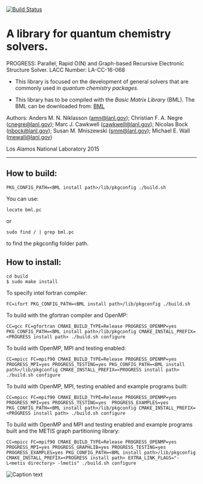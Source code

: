 [![Build Status](https://travis-ci.org/lanl/qmd-progress.svg?branch=master)](https://travis-ci.org/lanl/qmd-progress)

A library for quantum chemistry solvers.
=======================================

PROGRESS: Parallel, Rapid O(N) and Graph-based Recursive Electronic Structure Solver. LACC Number: LA-CC-16-068

  - This library is focused on the development of general solvers that are
  commonly used in _quantum chemistry packages_.

  - This library has to be compiled with the _Basic Matrix Library_  (BML). The BML can be downloaded from:
[BML](https://github.com/qmmd/bml)


Authors:
Anders M. N. Niklasson (<amn@lanl.gov>);
Christian F. A. Negre (<cnegre@lanl.gov>);
Marc J. Cawkwell (<cawkwell@lanl.gov>);
Nicolas Bock (<nbock@lanl.gov>);
Susan M. Mniszewski (<smm@lanl.gov>);
Michael E. Wall (<mewall@lanl.gov>)

Los Alamos National Laboratory 2015

***


## How to build:

    PKG_CONFIG_PATH=<BML install path>/lib/pkgconfig ./build.sh

You can use:

    locate bml.pc
or

    sudo find / | grep bml.pc

to find the pkgconfig folder path.

## How to install:

    cd build
    $ sudo make install

To specify intel fortran compiler:

    FC=ifort PKG_CONFIG_PATH=<BML install path>/lib/pkgconfig ./build.sh

To build with the gfortran compiler and OpenMP:

	CC=gcc FC=gfortran CMAKE_BUILD_TYPE=Release PROGRESS_OPENMP=yes PKG_CONFIG_PATH=<BML install path>/lib/pkgconfig CMAKE_INSTALL_PREFIX=<PROGRESS install path> ./build.sh configure

To build with OpenMP, MPI and testing enabled:

	CC=mpicc FC=mpif90 CMAKE_BUILD_TYPE=Release PROGRESS_OPENMP=yes PROGRESS_MPI=yes PROGRESS_TESTING=yes PKG_CONFIG_PATH=<BML install path>/lib/pkgconfig CMAKE_INSTALL_PREFIX=<PROGRESS install path> ./build.sh configure

To build with OpenMP, MPI, testing enabled and example programs built:

	CC=mpicc FC=mpif90 CMAKE_BUILD_TYPE=Release PROGRESS_OPENMP=yes PROGRESS_MPI=yes PROGRESS_TESTING=yes  PROGRESS_EXAMPLES=yes PKG_CONFIG_PATH=<BML install path>/lib/pkgconfig CMAKE_INSTALL_PREFIX=<PROGRESS install path> ./build.sh configure

To build with OpenMP and MPI and testing enabled and example programs built and the METIS graph partitioning library:

	CC=mpicc FC=mpif90 CMAKE_BUILD_TYPE=Release PROGRESS_OPENMP=yes PROGRESS_MPI=yes PROGRESS_GRAPHLIB=yes PROGRESS_TESTING=yes PROGRESS_EXAMPLES=yes PKG_CONFIG_PATH=<BML install path>/lib/pkgconfig CMAKE_INSTALL_PREFIX=<PROGRESS install path> EXTRA_LINK_FLAGS="-L<metis directory> -lmetis" ./build.sh configure


![Caption text](/home/christian/progress/docs/images/image.gif "Image title")
